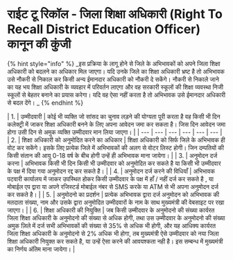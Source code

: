 # राईट टू रिकॉल - जिला शिक्षा अधिकारी \(Right To Recall District Education Officer\) कानून की कुंजी

{% hint style="info" %}
_इस प्रक्रिया के लागू होने से जिले के अभिभावकों को अपने जिला शिक्षा अधिकारी को बदलने का अधिकार मिल जाएगा। यदि उनके जिले का शिक्षा अधिकारी भ्रष्ट है तो अभिभावक उसे नौकरी से निकाल कर किसी अन्य ईमानदार अधिकारी को नौकरी दे सकेंगे। नौकरी से निकाले जाने का यह भय शिक्षा अधिकारी के व्यवहार में परिवर्तन लाएगा और वह सरकारी स्कूलों की शिक्षा व्यवस्था निजी स्कूलों से बेहतर बनाने का प्रयास करेगा। यदि वह ऐसा नहीं करता है तो अभिभावक उसे ईमानदार अधिकारी से बदल देंगे। _
{% endhint %}

| 1. | उम्मीदवारी | कोई भी व्यक्ति जो सांसद का चुनाव लड़ने की योग्यता पूरी करता है वह किसी भी दिन कलेक्ट्री में जाकर शिक्षा अधिकारी बनने के लिए अपना आवेदन जमा कर सकता है। जिस दिन आवेदन जमा होगा उसी दिन से अमुक व्यक्ति उम्मीदवार मान लिया जाएगा। |
| --- | --- | --- | --- | --- | --- |
| 2. | शिक्षा अधिकारी को अनुमोदित करने का अधिकार | शिक्षा अधिकारी को सिर्फ जिले के अभिभावक ही वोट कर सकेंगे। इसके लिए प्रत्येक जिले में अभिभावकों की अलग से वोटर लिस्ट होगी। जिन दम्पतियों की किसी संतान की आयु 0-18 वर्ष के बीच होगी उन्हें ही अभिभावक माना जायेगा।  |
| 3. | अनुमोदन दर्ज करना | अभिभावक किसी भी दिन किसी भी उम्मीदवार को अनुमोदित कर सकते है या किसी भी उम्मीदवार के पक्ष में दिया गया अनुमोदन रद्द कर सकते है। |
| 4. | अनुमोदन दर्ज करने की विधियाँ | अभिभावक पटवारी कार्यालय में जाकर उपस्थित होकर किसी उम्मीदवार के पक्ष में हाँ / नहीं दर्ज कर सकते है , या मोबाईल एप द्वारा या अपने रजिस्टर्ड मोबाईल नंबर से SMS करके या ATM से भी अपना अनुमोदन दर्ज कर सकते है।  |
| 5. | अनुमोदनो का प्रदर्शन | प्रत्येक अभिभावक द्वारा दर्ज अनुमोदन को अभिभावक की मतदाता संख्या, नाम और उसके द्वारा अनुमोदित उम्मीदवारों के नाम के साथ मुख्यमंत्री की वेबसाइट पर रखा जाएगा।  |
| 6. | शिक्षा अधिकारी की नियुक्ति | जब किसी उम्मीदवार के अनुमोदनो की संख्या कार्यरत जिला शिक्षा अधिकारी के अनुमोदनो की संख्या से अधिक होगी, तथा उस उम्मीदवार के अनुमोदनो की संख्या अमुक ज़िले में दर्ज सभी अभिभावकों की संख्या से 35% से अधिक भी होगी, और यह आधिक्य कार्यरत जिला शिक्षा अधिकारी के अनुमोदनो से 2% अधिक भी होगा, तब मुख्यमंत्री ऐसे उम्मीदवार को नया जिला शिक्षा अधिकारी नियुक्त कर सकते है, या उन्हें ऐसा करने की आवयश्कता नही है। इस सम्बन्ध में मुख्यमंत्री का निर्णय अंतिम माना जायेगा।  |


